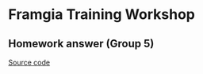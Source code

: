 # Framgia Training Workshop
## Homework answer (Group 5)

[Source code](https://github.com/dinhvantai/workshop-unitest)

